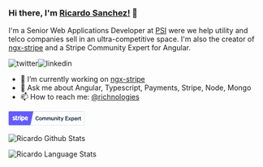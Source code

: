 ### Hi there, I'm [Ricardo Sanchez!](https://ricardosanchez.dev) 👋

I'm a Senior Web Applications Developer at [PSI](https://www.psi-mobile.com/) were we help utility and telco companies sell in an ultra-competitive space. I'm also the creator of [ngx-stripe](https://github.com/ngx-stripe) and a Stripe Community Expert for Angular. 

<p>
<a href="https://twitter.com/richnologies">
   <img align="left" alt="twitter" src="https://img.shields.io/badge/Twitter-1DA1F2?style=for-the-badge&logo=twitter&logoColor=white" />
</a>&nbsp;&nbsp;

<a href="https://www.linkedin.com/in/ricsanchez87/">
   <img align="left" alt="linkedin" src="https://img.shields.io/badge/LinkedIn-0077B5?style=for-the-badge&logo=linkedin&logoColor=white" />
</a>
<p/>

- 🔭 I’m currently working on [ngx-stripe](https://github.com/ngx-stripe)
- 💬 Ask me about Angular, Typescript, Payments, Stripe, Node, Mongo
- 📫 How to reach me: [@richnologies](https://twitter.com/richnologies)

<img height="28" src="./stripe_partner_badge_community_blurple.png"/>

![Ricardo Github Stats](https://github-readme-stats.anuraghazra1.vercel.app/api?username=richnologies&show_icons=true&include_all_commits=true&theme=radical)

![Ricardo Language Stats](https://github-readme-stats.anuraghazra1.vercel.app/api/top-langs/?username=richnologies&layout=compact&theme=radical)

